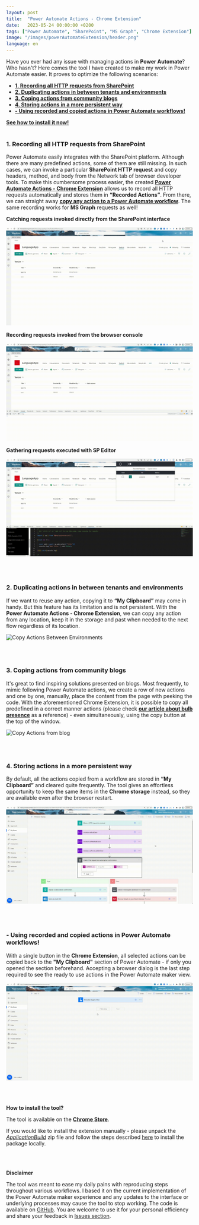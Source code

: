 ```yaml
---
layout: post
title:  "Power Automate Actions - Chrome Extension"
date:   2023-05-24 00:00:00 +0200
tags: ["Power Automate", "SharePoint", "MS Graph", "Chrome Extension"]
image: "/images/powerAutomateExtension/header.png"
language: en
---
```


Have you ever had any issue with managing actions in **Power Automate**? Who hasn't? Here comes the tool I have created to make my work in Power Automate easier. It proves to optimize the following scenarios:
- [**1. Recording all HTTP requests from SharePoint**](#1-recording-all-http-requests-from-sharepoint)
- [**2. Duplicating actions in between tenants and environments**](#2-duplicating-actions-in-between-tenants-and-environments)
- [**3. Coping actions from community blogs**](#3-coping-actions-from-community-blogs)
- [**4. Storing actions in a more persistent way**](#4-storing-actions-in-a-more-persistent-way)
- [**- Using recorded and copied actions in Power Automate workflows!**](#--using-recorded-and-copied-actions-in-power-automate-workflows)

[**See how to install it now!**](#how-to-install-the-tool) 
<br />
<br />


### **1. Recording all HTTP requests from SharePoint**
Power Automate easily integrates with the SharePoint platform. Although there are many predefined actions, some of them are still missing. In such cases, we can invoke a particular **SharePoint HTTP request** and copy headers, method, and body from the Network tab of browser developer tools. To make this cumbersome process easier, the created [**Power Automate Actions - Chrome Extension**](#how-to-install-the-tool) allows us to record all HTTP requests automatically and stores them in **“Recorded Actions”**. From there, we can straight away [**copy any action to a Power Automate workflow**](#--using-recorded-and-copied-actions-in-power-automate-workflows). The same recording works for **MS Graph** requests as well!

 **Catching requests invoked directly from the SharePoint interface**

![Recorded Actions](/images/powerAutomateExtension/RecordDefaultSPActions.gif)


 **Recording requests invoked from the browser console**

![Recorded Actions](/images/powerAutomateExtension/RecordConsoleAction.gif)


 **Gathering requests executed with SP Editor**

![Recorded Actions](/images/powerAutomateExtension/RecordActionsFromSPEditor.gif)

<br />
<br />

### **2. Duplicating actions in between tenants and environments**
If we want to reuse any action, copying it to **“My Clipboard”** may come in handy. But this feature has its limitation and is not persistent. With the **Power Automate Actions - Chrome Extension**, we can copy any action from any location, keep it in the storage and past when needed to the next flow regardless of its location.

![Copy Actions Between Environments](/images/powerAutomateExtension/CopyBetweenEnvs.gif)

<br />
<br />

### **3. Coping actions from community blogs**
It's great to find inspiring solutions presented on blogs. Most frequently, to mimic following Power Automate actions, we create a row of new actions and one by one, manually, place the content from the page with peeking the code. With the aforementioned Chrome Extension, it is possible to copy all predefined in a correct manner actions (please check **[our article about bulb presence](https://michalkornet.com/2023/04/25/Bulb_Presence.html)** as a reference) - even simultaneously, using the copy button at the top of the window.

![Copy Actions from blog](/images/powerAutomateExtension/CopyItemsFromBlogAndSaveOnFlow.gif)

<br />
<br />

### **4. Storing actions in a more persistent way**
By default, all the actions copied from a workflow are stored in **“My Clipboard”** and cleared quite frequently.
The tool gives an effortless opportunity to keep the same items in the **Chrome storage** instead, so they are available even after the browser restart.

![Copy Actions from My Clipboard](/images/powerAutomateExtension/CopyMyClipboardActions.gif)

<br />
<br />

### **- Using recorded and copied actions in Power Automate workflows!**
With a single button in the **Chrome Extension**, all selected actions can be copied back to the **"My Clipboard"** section of Power Automate - if only you opened the section beforehand. Accepting a browser dialog is the last step required to see the ready to use actions in the Power Automate maker view.

![Paste Actions to my clipboard](/images/powerAutomateExtension/CopyItemsToMyClipboard.gif)

<br />
<br />

<strong id="how-to-install-the-tool">How to install the tool?</strong>

The tool is available on the **[Chrome Store](https://chrome.google.com/webstore/detail/power-automate-actions-ha/eoeddkppcaagdeafjfiopeldffkhjodl?hl=pl&authuser=0)**.

If you would like to install the extension manually - please unpack the *[ApplicationBuild](https://github.com/mkm17/powerautomate-actions-extension/blob/main/ApplicationBuild.zip)* zip file and follow the steps described [here](https://support.google.com/chrome/a/answer/2714278?hl=en) to install the package locally. 



<br />
<br />


 **Disclaimer**

The tool was meant to ease my daily pains with reproducing steps throughout various workflows. I based it on the current implementation of the Power Automate maker experience and any updates to the interface or underlying processes may cause the tool to stop working. 
The code is available on [GitHub](https://github.com/mkm17/powerautomate-actions-extension/tree/main). You are welcome to use it for your personal efficiency and share your feedback in [Issues section](https://github.com/mkm17/powerautomate-actions-extension/issues).

<br />
<br />